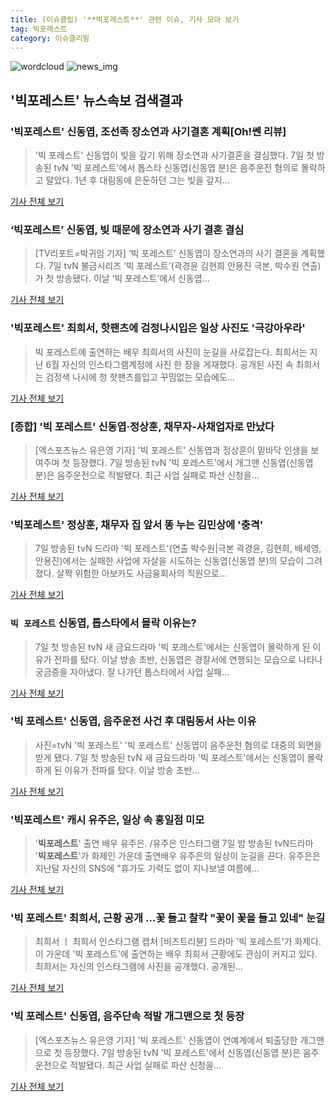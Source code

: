```yaml
---
title: (이슈클립) '**빅포레스트**' 관련 이슈, 기사 모아 보기
tag: 빅포레스트
category: 이슈클리핑
---
```

![wordcloud](https://s3.ap-northeast-2.amazonaws.com/lyrics101-wordcloud/2018-09-08-1536332757.png)
![news_img](https://user-images.githubusercontent.com/42597476/44507050-1206f400-a6e4-11e8-8d98-7ffbfebb353f.png)
## **'**빅포레스트**'** 뉴스속보 검색결과
### '**빅포레스트**' 신동엽, 조선족 장소연과 사기결혼 계획[Oh!쎈 리뷰]

>'빅 포레스트' 신동엽이 빚을 갚기 위해 장소연과 사기결혼을 결심했다.   7일 첫 방송된 tvN '빅 포레스트'에서 톱스타 신동엽(신동엽 분)은 음주운전 혐의로 몰락하고 말았다. 1년 후 대림동에 은둔하던 그는 빚을 갚지...

<a href="http://www.osen.co.kr/article/G1110984852" target="_blank">기사 전체 보기</a>

### ‘**빅포레스트**’ 신동엽, 빚 때문에 장소연과 사기 결혼 결심

>[TV리포트=박귀임 기자] ‘빅 포레스트’ 신동엽이 장소연과의 사기 결혼을 계획했다. 7일 tvN 불금시리즈 ‘빅 포레스트’(곽경윤 김현희 안용진 극본, 박수원 연출)가 첫 방송됐다. 이날 ‘빅 포레스트’에서 신동엽...

<a href="http://www.tvreport.co.kr/?c=news&m=newsview&idx=1078694" target="_blank">기사 전체 보기</a>

### '**빅포레스트**' 최희서, 핫팬츠에 검정나시입은 일상 사진도 '극강아우라'

>빅 포레스트에 출연하는 배우 최희서의 사진이 눈길을 사로잡는다. 최희서는 지난 6월 자신의 인스타그램계정에 사진 한 장을 게재했다. 공개된 사진 속 최희서는 검정색 나시에 청 핫팬츠를입고 꾸밈없는 모습에도...

<a href="http://www.joongdo.co.kr/main/view.php?key=20180907002323223" target="_blank">기사 전체 보기</a>

### [종합] '빅 포레스트' 신동엽·정상훈, 채무자-사채업자로 만났다

>[엑스포츠뉴스 유은영 기자] '빅 포레스트' 신동엽과 정상훈이 밑바닥 인생을 보여주며 첫 등장했다. 7일 방송된 tvN '빅 포레스트'에서 개그맨 신동엽(신동엽 분)은 음주운전으로 적발됐다. 최근 사업 실패로 파산 신청을...

<a href="http://www.xportsnews.com/?ac=article_view&entry_id=1016976" target="_blank">기사 전체 보기</a>

### '**빅포레스트**' 정상훈, 채무자 집 앞서 똥 누는 김민상에 '충격'

>7일 방송된 tvN 드라마 '빅 포레스트'(연출 박수원|극본 곽경윤, 김현희, 배세영, 안용진)에서는 실패한 사업에 자살을 시도하는 신동엽(신동엽 분)의 모습이 그려졌다. 살짝 위험한 아보카도 사금융회사의 직원으로...

<a href="http://biz.heraldcorp.com/view.php?ud=201809072309415246026_1" target="_blank">기사 전체 보기</a>

### `빅 포레스트` 신동엽, 톱스타에서 몰락 이유는?

>7일 첫 방송된 tvN 새 금요드라마 '빅 포레스트'에서는 신동엽이 몰락하게 된 이유가 전파를 탔다. 이날 방송 초반, 신동엽은 경찰서에 연행되는 모습으로 나타나 궁금증을 자아냈다. 잘 나가던 톱스타에서 사업 실패...

<a href="http://star.mk.co.kr/new/view.php?mc=ST&year=2018&no=566177" target="_blank">기사 전체 보기</a>

### '빅 포레스트' 신동엽, 음주운전 사건 후 대림동서 사는 이유

>사진=tvN '빅 포레스트' '빅 포레스트' 신동엽이 음주운전 혐의로 대중의 외면을 받게 됐다. 7일 첫 방송된 tvN 새 금요드라마 '빅 포레스트'에서는 신동엽이 몰락하게 된 이유가 전파를 탔다. 이날 방송 초반...

<a href="http://www.nextdaily.co.kr/news/article.html?id=20180907800100" target="_blank">기사 전체 보기</a>

### '**빅포레스트**' 캐시 유주은, 일상 속 홍일점 미모

>'**빅포레스트**' 출연 배우 유주은. /유주은 인스타그램  7일 밤 방송된 tvN드라마 '**빅포레스트**'가 화제인 가운데 출연배우 유주은의 일상이 눈길을 끈다.   유주은은 지난달 자신의 SNS에 "휴가도 기력도 없이 지나보낼 여름에...

<a href="http://www.kyeongin.com/main/view.php?key=20180907002336191" target="_blank">기사 전체 보기</a>

### '빅 포레스트' 최희서, 근황 공개 …꽃 들고 찰칵 "꽃이 꽃을 들고 있네" 눈길

>최희서 ㅣ 최희서 인스타그램 캡처 [비즈트리뷴] 드라마 '빅 포레스트'가 화제다. 이 가운데 '빅 포레스트'에 출연하는 배우 최희서 근황에도 관심이 커지고 있다. 최희서는 자신의 인스타그램에 사진을 공개했다. 공개된...

<a href="http://www.biztribune.co.kr/news/view.php?no=73158" target="_blank">기사 전체 보기</a>

### '빅 포레스트' 신동엽, 음주단속 적발 개그맨으로 첫 등장

>[엑스포츠뉴스 유은영 기자] '빅 포레스트' 신동엽이 연예계에서 퇴출당한 개그맨으로 첫 등장했다. 7일 방송된 tvN '빅 포레스트'에서 신동엽(신동엽 분)은 음주운전으로 적발됐다. 최근 사업 실패로 파산 신청을...

<a href="http://www.xportsnews.com/?ac=article_view&entry_id=1016967" target="_blank">기사 전체 보기</a>


